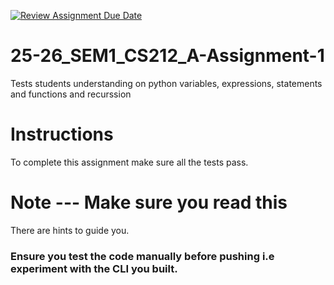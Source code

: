 [![Review Assignment Due Date](https://classroom.github.com/assets/deadline-readme-button-22041afd0340ce965d47ae6ef1cefeee28c7c493a6346c4f15d667ab976d596c.svg)](https://classroom.github.com/a/NyP3KE_E)
# 25-26_SEM1_CS212_A-Assignment-1

Tests students understanding on python variables, expressions, statements and functions and recurssion

# Instructions

To complete this assignment make sure all the tests pass.

# Note --- Make sure you read this

There are hints to guide you.

### Ensure you test the code manually before pushing i.e experiment with the CLI you built.
